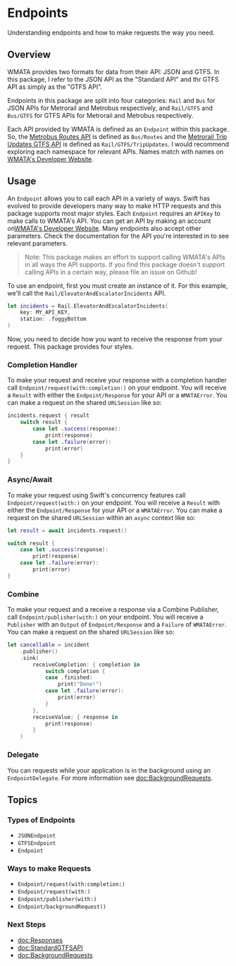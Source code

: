 # Endpoints

Understanding endpoints and how to make requests the way you need.

## Overview

WMATA provides two formats for data from their API: JSON and GTFS. In this package, I refer to the JSON API as the "Standard API" and thr GTFS API as simply as the "GTFS API".

Endpoints in this package are split into four categories: ``Rail`` and  ``Bus`` for JSON APIs for Metrorail and Metrobus respectively, and ``Rail/GTFS`` and ``Bus/GTFS`` for GTFS APIs for Metrorail and Metrobus respectively.

Each API provided by WMATA is defined as an ``Endpoint`` within this package. So, the [Metrobus Routes API](https://developer.wmata.com/docs/services/54763629281d83086473f231/operations/5476362a281d830c946a3d6a) is defined as ``Bus/Routes`` and the [Metrorail Trip Updates GTFS API](https://developer.wmata.com/docs/services/gtfs/operations/5cdc51ea7a6be320cab064fe) is defined as ``Rail/GTFS/TripUpdates``. I would recommend exploring each namespace for relevant APIs. Names match with names on [WMATA's Developer Website](https://developer.wmata.com).

## Usage

An ``Endpoint`` allows you to call each API in a variety of ways. Swift has evolved to provide developers many way to make HTTP requests and this package supports most major styles. Each `Endpoint` requires an ``APIKey`` to make calls to WMATA's API. You can get an API by making an account on[WMATA's Developer Website](https://developer.wmata.com). Many endpoints also accept other parameters. Check the documentation for the API you're interested in to see relevant parameters.

> Note: This package makes an effort to support calling WMATA's APIs in all ways the API supports. If you find this package doesn't support calling APIs in a certain way, please file an issue on Github!

To use an endpoint, first you must create an instance of it. For this example, we'll call the ``Rail/ElevatorAndEscalatorIncidents`` API.

```swift
let incidents = Rail.ElevatorAndEscalatorIncidents(
    key: MY_API_KEY,
    station: .foggyBottom
)
```

Now, you need to decide how you want to receive the response from your request. This package provides four styles.

### Completion Handler

To make your request and receive your response with a completion handler call ``Endpoint/request(with:completion:)`` on your endpoint. You will receive a `Result` with either the ``Endpoint/Response`` for your API or a ``WMATAError``. You can make a request on the shared `URLSession` like so:

```swift
incidents.request { result
    switch result {
        case let .success(response):
            print(response)
        case let .failure(error):
            print(error)
    }
}
```

### Async/Await

To make your request using Swift's concurrency features call ``Endpoint/request(with:)`` on your endpoint. You will receive a `Result` with either the ``Endpoint/Response`` for your API or a ``WMATAError``. You can make a request on the shared `URLSession` within an `async` context like so:

```swift
let result = await incidents.request()

switch result {
    case let .success(response):
        print(response)
    case let .failure(error):
        print(error)
}
```

### Combine

To make your request and a receive a response via a Combine Publisher, call ``Endpoint/publisher(with:)`` on your endpoint. You will receive a `Publisher` with an `Output` of ``Endpoint/Response`` and a `Failure` of ``WMATAError``. You can make a request on the shared `URLSession` like so:

```swift
let cancellable = incident
    .publisher()
    .sink(
        receiveCompletion: { completion in 
            switch completion {
            case .finished:
                print("Done!")
            case let .failure(error):
                print(error)
            }
        },
        receiveValue: { response in 
            print(response)
        }
    )
```

### Delegate

You can requests while your application is in the background using an ``EndpointDelegate``. For more information see <doc:BackgroundRequests>.


## Topics

### Types of Endpoints

- ``JSONEndpoint``
- ``GTFSEndpoint``
- ``Endpoint``

### Ways to make Requests

- ``Endpoint/request(with:completion:)``
- ``Endpoint/request(with:)``
- ``Endpoint/publisher(with:)``
- ``Endpoint/backgroundRequest()``

### Next Steps

- <doc:Responses>
- <doc:StandardGTFSAPI>
- <doc:BackgroundRequests>
